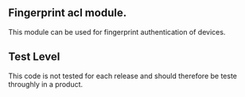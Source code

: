## Fingerprint acl module.

This module can be used for fingerprint authentication of devices.

## Test Level

This code is not tested for each release and should therefore be teste throughly in a product.

